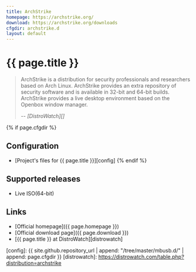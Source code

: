 ```yaml
---
title: ArchStrike
homepage: https://archstrike.org/
download: https://archstrike.org/downloads
cfgdir: archstrike.d
layout: default
---
```


# {{ page.title }}

> ArchStrike is a distribution for security professionals and researchers based
> on Arch Linux. ArchStrike provides an extra repository of security software
> and is available in 32-bit and 64-bit builds. ArchStrike provides a live
> desktop environment based on the Openbox window manager.
>
> -- <cite markdown="1">[DistroWatch][]</cite>


{% if page.cfgdir %}
## Configuration

- [Project's files for {{ page.title }}][config]
{% endif %}


## Supported releases

- Live ISO(64-bit)

## Links

- [Official homepage]({{ page.homepage }})
- [Official download page]({{ page.download }})
- [{{ page.title }} at DistroWatch][distrowatch]


[config]: {{ site.github.repository_url | append: "/tree/master/mbusb.d/" | append: page.cfgdir }}
[distrowatch]: https://distrowatch.com/table.php?distribution=archstrike
